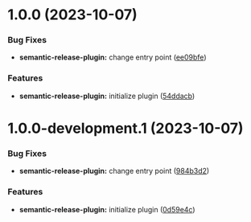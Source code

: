 # 1.0.0 (2023-10-07)


### Bug Fixes

* **semantic-release-plugin:** change entry point ([ee09bfe](https://github.com/ikari-engine/test-actions/commit/ee09bfe7d4983af3037c135eeda7624455c31f2a))


### Features

* **semantic-release-plugin:** initialize plugin ([54ddacb](https://github.com/ikari-engine/test-actions/commit/54ddacbd05f2c007517c432c284bde684af46e22))

# 1.0.0-development.1 (2023-10-07)


### Bug Fixes

* **semantic-release-plugin:** change entry point ([984b3d2](https://github.com/ikari-engine/test-actions/commit/984b3d229481e5d2b1f9faa38f20bdab1764e6c6))


### Features

* **semantic-release-plugin:** initialize plugin ([0d59e4c](https://github.com/ikari-engine/test-actions/commit/0d59e4cb826f5bc666bf3b9f0201724ecdf297ab))
